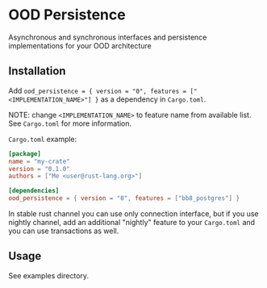 # OOD Persistence

Asynchronous and synchronous interfaces and persistence implementations for your OOD architecture

## Installation

Add `ood_persistence = { version = "0", features = ["<IMPLEMENTATION_NAME>"] }` as a dependency in `Cargo.toml`.

NOTE: change `<IMPLEMENTATION_NAME>` to feature name from available list. See `Cargo.toml` for more information.

`Cargo.toml` example:

```toml
[package]
name = "my-crate"
version = "0.1.0"
authors = ["Me <user@rust-lang.org>"]

[dependencies]
ood_persistence = { version = "0", features = ["bb8_postgres"] }
```

In stable rust channel you can use only connection interface, but if you use nightly channel, add an additional
"nightly" feature to your `Cargo.toml` and you can use transactions as well.

## Usage

See examples directory.
